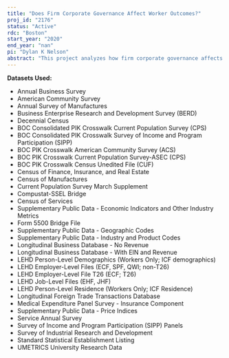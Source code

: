 ```yaml
---
title: "Does Firm Corporate Governance Affect Worker Outcomes?"
proj_id: "2176"
status: "Active"
rdc: "Boston"
start_year: "2020"
end_year: "nan"
pi: "Dylan K Nelson"
abstract: "This project analyzes how firm corporate governance affects worker outcomes. Corporate governance can be defined as the institutions within each firm that govern its decision-making, and the resulting balance of power between stakeholder groups. Contemporary trends in corporate governance include increased owner control over executives, the emergence of new styles of ownership to fund and restructure firms, and a large decline in the number of publicly listed firms. We use Census longitudinally-linked data to analyze the relationship between these trends and individual worker and worker household outcomes including earnings, employment, and occupational attainment. We begin our project by using novel network methods to impute occupation into the LEHD. We then describe the relationship between corporate governance and worker outcomes, using variance decomposition, regression, and Markovian modeling. We thirdly estimate the effect of firm governance transitions on worker outcomes, for example private equity buy-outs. Finally, we take a spatial perspective to study how the diversity of firms within local labor markets influences local inequality."
---
```


**Datasets Used:**

  - Annual Business Survey 
  - American Community Survey 
  - Annual Survey of Manufactures 
  - Business Enterprise Research and Development Survey (BERD) 
  - Decennial Census 
  - BOC Consolidated PIK Crosswalk Current Population Survey (CPS) 
  - BOC Consolidated PIK Crosswalk Survey of Income and Program Participation (SIPP) 
  - BOC PIK Crosswalk American Community Survey (ACS) 
  - BOC PIK Crosswalk Current Population Survey-ASEC (CPS) 
  - BOC PIK Crosswalk Census Unedited File (CUF) 
  - Census of Finance, Insurance, and Real Estate 
  - Census of Manufactures 
  - Current Population Survey March Supplement 
  - Compustat-SSEL Bridge 
  - Census of Services 
  - Supplementary Public Data - Economic Indicators and Other Industry Metrics 
  - Form 5500 Bridge File 
  - Supplementary Public Data - Geographic Codes 
  - Supplementary Public Data - Industry and Product Codes 
  - Longitudinal Business Database - No Revenue 
  - Longitudinal Business Database - With EIN and Revenue 
  - LEHD Person-Level Demographics (Workers Only; ICF demographics) 
  - LEHD Employer-Level Files (ECF, SPF, QWI; non-T26) 
  - LEHD Employer-Level File T26 (ECF; T26) 
  - LEHD Job-Level Files (EHF, JHF) 
  - LEHD Person-Level Residence (Workers Only; ICF Residence) 
  - Longitudinal Foreign Trade Transactions Database 
  - Medical Expenditure Panel Survey - Insurance Component 
  - Supplementary Public Data - Price Indices 
  - Service Annual Survey 
  - Survey of Income and Program Participation (SIPP) Panels 
  - Survey of Industrial Research and Development 
  - Standard Statistical Establishment Listing 
  - UMETRICS University Research Data 

